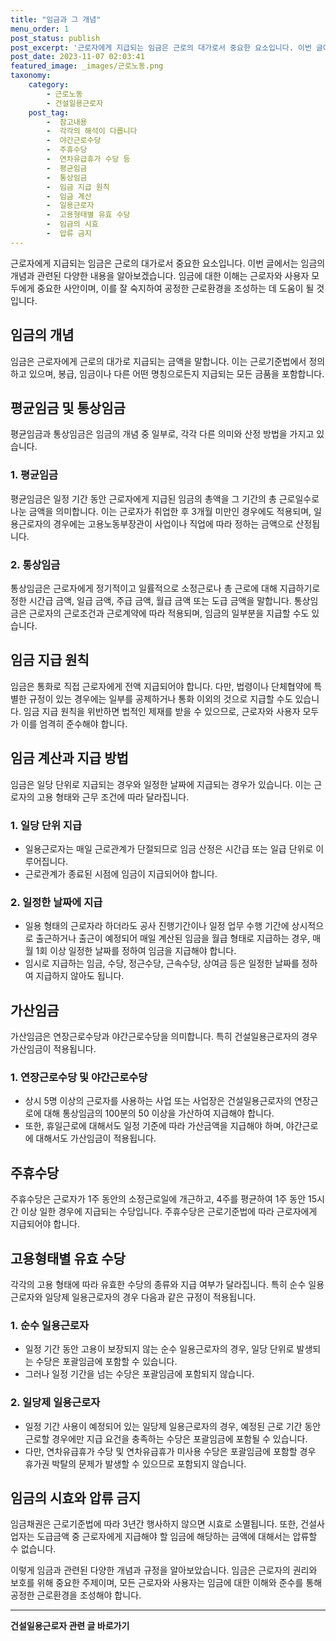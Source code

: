 ```yaml
---
title: "임금과 그 개념"
menu_order: 1
post_status: publish
post_excerpt: '근로자에게 지급되는 임금은 근로의 대가로서 중요한 요소입니다. 이번 글에서는 임금의 개념과 관련된 다양한 내용을 알아보겠습니다. 임금에 대한 이해는 근로자와 사용자 모두에게 중요한 사안이며, 이를 잘 숙지하여 공정한 근로환경을 조성하는 데 도움이 될 것입니다.'
post_date: 2023-11-07 02:03:41
featured_image: _images/근로노동.png
taxonomy:
    category:
        - 근로노동
        - 건설일용근로자
    post_tag:
        -  참고내용
        -  각각의 해석이 다릅니다
        -  야간근로수당
        -  주휴수당
        -  연차유급휴가 수당 등
        -  평균임금
        -  통상임금
        -  임금 지급 원칙
        -  임금 계산
        -  일용근로자
        -  고용형태별 유효 수당
        -  임금의 시효
        -  압류 금지
---
```



근로자에게 지급되는 임금은 근로의 대가로서 중요한 요소입니다. 이번 글에서는 임금의 개념과 관련된 다양한 내용을 알아보겠습니다. 임금에 대한 이해는 근로자와 사용자 모두에게 중요한 사안이며, 이를 잘 숙지하여 공정한 근로환경을 조성하는 데 도움이 될 것입니다.

## 임금의 개념

임금은 근로자에게 근로의 대가로 지급되는 금액을 말합니다. 이는 근로기준법에서 정의하고 있으며, 봉급, 임금이나 다른 어떤 명칭으로든지 지급되는 모든 금품을 포함합니다.

## 평균임금 및 통상임금

평균임금과 통상임금은 임금의 개념 중 일부로, 각각 다른 의미와 산정 방법을 가지고 있습니다.

### 1. 평균임금

평균임금은 일정 기간 동안 근로자에게 지급된 임금의 총액을 그 기간의 총 근로일수로 나눈 금액을 의미합니다. 이는 근로자가 취업한 후 3개월 미만인 경우에도 적용되며, 일용근로자의 경우에는 고용노동부장관이 사업이나 직업에 따라 정하는 금액으로 산정됩니다.

### 2. 통상임금

통상임금은 근로자에게 정기적이고 일률적으로 소정근로나 총 근로에 대해 지급하기로 정한 시간급 금액, 일급 금액, 주급 금액, 월급 금액 또는 도급 금액을 말합니다. 통상임금은 근로자의 근로조건과 근로계약에 따라 적용되며, 임금의 일부분을 지급할 수도 있습니다.

## 임금 지급 원칙

임금은 통화로 직접 근로자에게 전액 지급되어야 합니다. 다만, 법령이나 단체협약에 특별한 규정이 있는 경우에는 일부를 공제하거나 통화 이외의 것으로 지급할 수도 있습니다. 임금 지급 원칙을 위반하면 법적인 제재를 받을 수 있으므로, 근로자와 사용자 모두가 이를 엄격히 준수해야 합니다.

## 임금 계산과 지급 방법

임금은 일당 단위로 지급되는 경우와 일정한 날짜에 지급되는 경우가 있습니다. 이는 근로자의 고용 형태와 근무 조건에 따라 달라집니다.

### 1. 일당 단위 지급

- 일용근로자는 매일 근로관계가 단절되므로 임금 산정은 시간급 또는 일급 단위로 이루어집니다.
- 근로관계가 종료된 시점에 임금이 지급되어야 합니다.

### 2. 일정한 날짜에 지급

- 일용 형태의 근로자라 하더라도 공사 진행기간이나 일정 업무 수행 기간에 상시적으로 출근하거나 출근이 예정되어 매일 계산된 임금을 월급 형태로 지급하는 경우, 매월 1회 이상 일정한 날짜를 정하여 임금을 지급해야 합니다.
- 임시로 지급하는 임금, 수당, 정근수당, 근속수당, 상여금 등은 일정한 날짜를 정하여 지급하지 않아도 됩니다.

## 가산임금

가산임금은 연장근로수당과 야간근로수당을 의미합니다. 특히 건설일용근로자의 경우 가산임금이 적용됩니다.

### 1. 연장근로수당 및 야간근로수당

- 상시 5명 이상의 근로자를 사용하는 사업 또는 사업장은 건설일용근로자의 연장근로에 대해 통상임금의 100분의 50 이상을 가산하여 지급해야 합니다.
- 또한, 휴일근로에 대해서도 일정 기준에 따라 가산금액을 지급해야 하며, 야간근로에 대해서도 가산임금이 적용됩니다.

## 주휴수당

주휴수당은 근로자가 1주 동안의 소정근로일에 개근하고, 4주를 평균하여 1주 동안 15시간 이상 일한 경우에 지급되는 수당입니다. 주휴수당은 근로기준법에 따라 근로자에게 지급되어야 합니다.

## 고용형태별 유효 수당

각각의 고용 형태에 따라 유효한 수당의 종류와 지급 여부가 달라집니다. 특히 순수 일용근로자와 일당제 일용근로자의 경우 다음과 같은 규정이 적용됩니다.

### 1. 순수 일용근로자

- 일정 기간 동안 고용이 보장되지 않는 순수 일용근로자의 경우, 일당 단위로 발생되는 수당은 포괄임금에 포함할 수 있습니다.
- 그러나 일정 기간을 넘는 수당은 포괄임금에 포함되지 않습니다.

### 2. 일당제 일용근로자

- 일정 기간 사용이 예정되어 있는 일당제 일용근로자의 경우, 예정된 근로 기간 동안 근로할 경우에만 지급 요건을 충족하는 수당은 포괄임금에 포함될 수 있습니다.
- 다만, 연차유급휴가 수당 및 연차유급휴가 미사용 수당은 포괄임금에 포함할 경우 휴가권 박탈의 문제가 발생할 수 있으므로 포함되지 않습니다.

## 임금의 시효와 압류 금지

임금채권은 근로기준법에 따라 3년간 행사하지 않으면 시효로 소멸됩니다. 또한, 건설사업자는 도급금액 중 근로자에게 지급해야 할 임금에 해당하는 금액에 대해서는 압류할 수 없습니다.

이렇게 임금과 관련된 다양한 개념과 규정을 알아보았습니다. 임금은 근로자의 권리와 보호를 위해 중요한 주제이며, 모든 근로자와 사용자는 임금에 대한 이해와 준수를 통해 공정한 근로환경을 조성해야 합니다.
<!-- wp:separator -->
<hr class="wp-block-separator has-alpha-channel-opacity"/>
<!-- /wp:separator -->

<!-- wp:group {"backgroundColor":"base","layout":{"type":"constrained"}} -->
<div class="wp-block-group has-base-background-color has-background"><!-- wp:paragraph {"align":"center","fontSize":"medium"} -->
<p class="has-text-align-center has-large-font-size"><strong>건설일용근로자 관련 글 바로가기</strong></p>
<!-- /wp:paragraph -->


<!-- wp:latest-posts
{"categories":[{"id":9606,"count":19,"description":"","link":"https://uknowlaw.com/category/%ea%b1%b4%ec%84%a4%ec%9d%bc%ec%9a%a9%ea%b7%bc%eb%a1%9c%ec%9e%90/","name":"건설일용근로자","slug":"건설일용근로자","taxonomy":"category","parent":0,"meta":[],"_links":{"self":[{"href":"https://uknowlaw.com/wp-json/wp/v2/categories/9606"}],"collection":[{"href":"https://uknowlaw.com/wp-json/wp/v2/categories"}],"about":[{"href":"https://uknowlaw.com/wp-json/wp/v2/taxonomies/category"}],"wp:post_type":[{"href":"https://uknowlaw.com/wp-json/wp/v2/posts?categories=9606"}],"curies":[{"name":"wp","href":"https://api.w.org/{rel}","templated":true}]}}],"postsToShow":100,"excerptLength":28,"postLayout":"grid","columns":2,"featuredImageAlign":"left","featuredImageSizeSlug":"large","fontSize":18px} /--></div>
<!-- /wp:group -->
